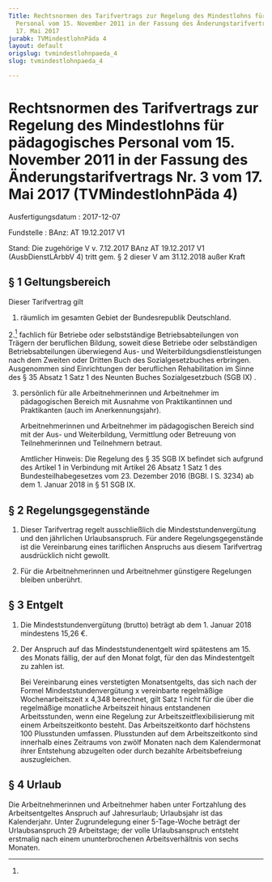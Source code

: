 ```yaml
---
Title: Rechtsnormen des Tarifvertrags zur Regelung des Mindestlohns für pädagogisches
  Personal vom 15. November 2011 in der Fassung des Änderungstarifvertrags Nr. 3 vom
  17. Mai 2017
jurabk: TVMindestlohnPäda 4
layout: default
origslug: tvmindestlohnpaeda_4
slug: tvmindestlohnpaeda_4

---
```


# Rechtsnormen des Tarifvertrags zur Regelung des Mindestlohns für pädagogisches Personal vom 15. November 2011 in der Fassung des Änderungstarifvertrags Nr. 3 vom 17. Mai 2017 (TVMindestlohnPäda 4)

Ausfertigungsdatum
:   2017-12-07

Fundstelle
:   BAnz: AT 19.12.2017 V1

Stand: Die zugehörige V v. 7.12.2017 BAnz AT 19.12.2017 V1 (AusbDienstLArbbV 4) tritt gem. § 2 dieser V am 31.12.2018 außer Kraft

## § 1 Geltungsbereich

Dieser Tarifvertrag gilt

1.  räumlich im gesamten Gebiet der Bundesrepublik Deutschland.


2.[^F1801030_01_BJNR635310017BJNE000100000]
  fachlich für Betriebe oder selbstständige Betriebsabteilungen von
    Trägern der beruflichen Bildung, soweit diese Betriebe oder
    selbständigen Betriebsabteilungen überwiegend Aus- und
    Weiterbildungsdienstleistungen nach dem Zweiten oder Dritten Buch des
    Sozialgesetzbuches erbringen. Ausgenommen sind Einrichtungen der
    beruflichen Rehabilitation im Sinne des § 35 Absatz 1 Satz 1 des
    Neunten Buches Sozialgesetzbuch (SGB IX)
    .


3.  persönlich für alle Arbeitnehmerinnen und Arbeitnehmer im
    pädagogischen Bereich mit Ausnahme von Praktikantinnen und
    Praktikanten (auch im Anerkennungsjahr).

    Arbeitnehmerinnen und Arbeitnehmer im pädagogischen Bereich sind mit
    der Aus- und Weiterbildung, Vermittlung oder Betreuung von
    Teilnehmerinnen und Teilnehmern betraut.




    Amtlicher Hinweis: Die Regelung des § 35 SGB IX befindet sich aufgrund
    des Artikel 1 in Verbindung mit Artikel 26 Absatz 1 Satz 1 des
    Bundesteilhabegesetzes vom 23. Dezember 2016 (BGBl. I S. 3234) ab dem
    1\. Januar 2018 in § 51 SGB IX.
[^F1801030_01_BJNR635310017BJNE000100000]: 

## § 2 Regelungsgegenstände


1.  Dieser Tarifvertrag regelt ausschließlich die Mindeststundenvergütung
    und den jährlichen Urlaubsanspruch. Für
    andere Regelungsgegenstände ist die Vereinbarung eines tariflichen
    Anspruchs aus diesem Tarifvertrag ausdrücklich nicht gewollt.


2.  Für die Arbeitnehmerinnen und Arbeitnehmer günstigere Regelungen
    bleiben unberührt.





## § 3 Entgelt


1.  Die Mindeststundenvergütung (brutto) beträgt ab dem 1. Januar 2018
    mindestens 15,26 €.


2.  Der Anspruch auf das Mindeststundenentgelt wird spätestens am 15. des
    Monats fällig, der auf den Monat folgt, für den das Mindestentgelt zu
    zahlen ist.

    Bei Vereinbarung eines verstetigten Monatsentgelts, das sich nach der
    Formel Mindeststundenvergütung x vereinbarte regelmäßige
    Wochenarbeitszeit x 4,348 berechnet, gilt Satz 1 nicht für die über
    die regelmäßige monatliche Arbeitszeit hinaus entstandenen
    Arbeitsstunden, wenn eine Regelung zur Arbeitszeitflexibilisierung mit
    einem
    Arbeitszeitkonto besteht. Das Arbeitszeitkonto darf höchstens 100
    Plusstunden umfassen. Plusstunden auf dem Arbeitszeitkonto sind
    innerhalb eines Zeitraums von zwölf Monaten nach dem Kalendermonat
    ihrer Entstehung abzugelten oder durch bezahlte Arbeitsbefreiung
    auszugleichen.





## § 4 Urlaub

Die Arbeitnehmerinnen und Arbeitnehmer haben unter Fortzahlung des
Arbeitsentgeltes Anspruch auf Jahresurlaub; Urlaubsjahr ist das
Kalenderjahr. Unter Zugrundelegung einer 5-Tage-Woche beträgt der
Urlaubsanspruch 29 Arbeitstage; der volle Urlaubsanspruch entsteht
erstmalig nach einem ununterbrochenen Arbeitsverhältnis von sechs
Monaten.

